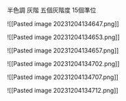 半色調
灰階
五個灰階度
15個準位

![[Pasted image 20231204134647.png]]

![[Pasted image 20231204134653.png]]

![[Pasted image 20231204134657.png]]

![[Pasted image 20231204134702.png]]

![[Pasted image 20231204134707.png]]

![[Pasted image 20231204134712.png]]

